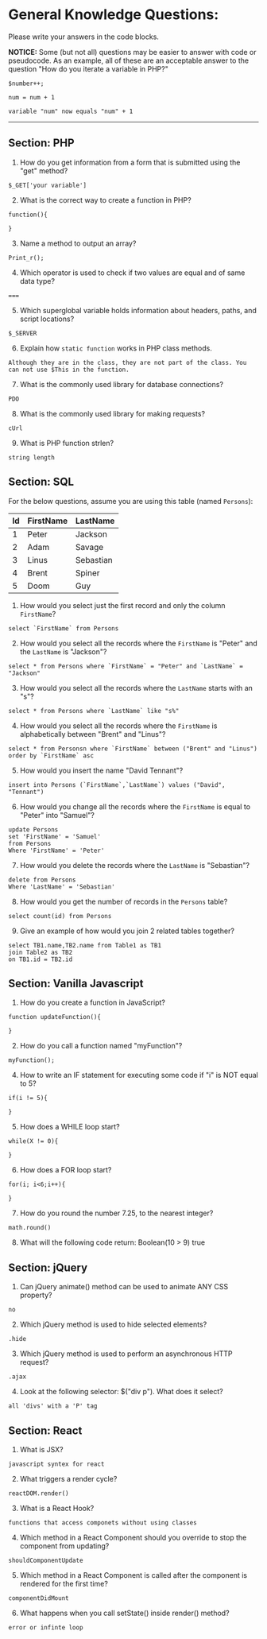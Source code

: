 # General Knowledge Questions:

Please write your answers in the code blocks.

**NOTICE:** Some (but not all) questions may be easier to answer with code or pseudocode. As an example, all of these are an acceptable answer to the question "How do you iterate a variable in PHP?"

```
$number++;
```

```
num = num + 1
```

```
variable "num" now equals "num" + 1
```

-----------------------------------------------------------------------

## Section: PHP

1. How do you get information from a form that is submitted using the "get" method?

```
$_GET['your variable']
```

2. What is the correct way to create a function in PHP?

```
function(){

}
```

3. Name a method to output an array?

```
Print_r();
```

4. Which operator is used to check if two values are equal and of same data type?

```
===
```

5. Which superglobal variable holds information about headers, paths, and script locations?

```
$_SERVER
```

6. Explain how `static function` works in PHP class methods.

```
Although they are in the class, they are not part of the class. You can not use $This in the function.
```


7. What is the commonly used library for database connections?

```
PDO
```

8. What is the commonly used library for making requests?

```
cUrl
```

9. What is PHP function strlen?

```
string length 
```


## Section: SQL

For the below questions, assume you are using this table (named `Persons`):

| Id | FirstName | LastName  |
|----|-----------|-----------|
| 1  | Peter     | Jackson   |
| 2  | Adam      | Savage    |
| 3  | Linus     | Sebastian |
| 4  | Brent     | Spiner    |
| 5  | Doom      | Guy       |

1. How would you select just the first record and only the column `FirstName`?

```
select `FirstName` from Persons
```

2. How would you select all the records where the `FirstName` is "Peter" and the `LastName` is "Jackson"?

```
select * from Persons where `FirstName` = "Peter" and `LastName` = "Jackson"
```

3. How would you select all the records where the `LastName` starts with an "s"?

```
select * from Persons where `LastName` like "s%"
```

4. How would you select all the records where the `FirstName` is alphabetically between "Brent" and "Linus"?

```
select * from Personsn where `FirstName` between ("Brent" and "Linus") order by `FirstName` asc
```

5. How would you insert the name "David Tennant"?

```
insert into Persons (`FirstName`,`LastName`) values ("David", "Tennant")

```

6. How would you change all the records where the `FirstName` is equal to "Peter" into "Samuel"?

```
update Persons
set 'FirstName' = 'Samuel'
from Persons
Where 'FirstName' = 'Peter'
```

7. How would you delete the records where the `LastName` is "Sebastian"?

```
delete from Persons
Where 'LastName' = 'Sebastian'
```

8. How would you get the number of records in the `Persons` table?

```
select count(id) from Persons
```

9. Give an example of how would you join 2 related tables together?

```
select TB1.name,TB2.name from Table1 as TB1
join Table2 as TB2
on TB1.id = TB2.id
```


## Section: Vanilla Javascript

1. How do you create a function in JavaScript?

```
function updateFunction(){

}
```

2. How do you call a function named "myFunction"?

```
myFunction();
```

4. How to write an IF statement for executing some code if "i" is NOT equal to 5?

```
if(i != 5){

}
```

5. How does a WHILE loop start?

```
while(X != 0){

}
```

6. How does a FOR loop start?

```
for(i; i<6;i++){

}
```

7. How do you round the number 7.25, to the nearest integer?

```
math.round()
```

8. What will the following code return: Boolean(10 > 9)
true

## Section: jQuery

1. Can jQuery animate() method can be used to animate ANY CSS property?

```
no
```

2. Which jQuery method is used to hide selected elements?

```
.hide
```

3. Which jQuery method is used to perform an asynchronous HTTP request?

```
.ajax
```

4. Look at the following selector: $("div p"). What does it select?

```
all 'divs' with a 'P' tag
```


## Section: React

1. What is JSX?

```
javascript syntex for react
```

2. What triggers a render cycle?

```
reactDOM.render()
```

3. What is a React Hook?

```
functions that access componets without using classes
```

4. Which method in a React Component should you override to stop the component from updating?

```
shouldComponentUpdate
```

5. Which method in a React Component is called after the component is rendered for the first time?

```
componentDidMount
```

6. What happens when you call setState() inside render() method?

```
error or infinte loop
```

